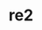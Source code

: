 ---
title: "re2"
layout: cache
categories: [package, develop-2024-11-17]
meta: {"versions": ["2024-07-02"], "compilers": ["apple-clang@=15.0.0", "gcc@=11.4.0", "gcc@=13.2.0"], "oss": ["ubuntu22.04", "ubuntu24.04", "ventura"], "platforms": ["darwin", "linux"], "targets": ["aarch64", "neoverse_v1", "x86_64_v3"], "stacks": ["e4s", "e4s-neoverse_v1", "ml-darwin-aarch64-mps", "ml-linux-aarch64-cpu", "ml-linux-aarch64-cuda", "ml-linux-x86_64-cpu", "ml-linux-x86_64-cuda", "ml-linux-x86_64-rocm", "root"], "num_specs": 5, "num_specs_by_stack": {"ml-darwin-aarch64-mps": 1, "root": 5, "e4s-neoverse_v1": 1, "e4s": 1, "ml-linux-aarch64-cuda": 1, "ml-linux-aarch64-cpu": 1, "ml-linux-x86_64-cpu": 1, "ml-linux-x86_64-rocm": 1, "ml-linux-x86_64-cuda": 1}}
spec_details: [{"hash": "pywuijxtv7yx3cocrb4qbbjstdq635et", "compiler": "apple-clang@=15.0.0", "versions": ["2024-07-02"], "os": "ventura", "platform": "darwin", "target": "aarch64", "variants": ["build_system=cmake", "build_type=Release", "generator=make", "~icu", "~ipo", "+pic", "+shared"], "stacks": ["ml-darwin-aarch64-mps", "root"], "size": "-", "tarball": "https://binaries.spack.io/develop-2024-11-17/build_cache/darwin-ventura-aarch64/apple-clang-15.0.0/re2-2024-07-02/darwin-ventura-aarch64-apple-clang-15.0.0-re2-2024-07-02-pywuijxtv7yx3cocrb4qbbjstdq635et.spack"}, {"hash": "vluyzwtsfl6gwi64xa4cdykb2a34pfvi", "compiler": "gcc@=11.4.0", "versions": ["2024-07-02"], "os": "ubuntu22.04", "platform": "linux", "target": "neoverse_v1", "variants": ["build_system=cmake", "build_type=Release", "generator=make", "~icu", "~ipo", "+pic", "+shared"], "stacks": ["root", "e4s-neoverse_v1"], "size": "-", "tarball": "https://binaries.spack.io/develop-2024-11-17/build_cache/linux-ubuntu22.04-neoverse_v1/gcc-11.4.0/re2-2024-07-02/linux-ubuntu22.04-neoverse_v1-gcc-11.4.0-re2-2024-07-02-vluyzwtsfl6gwi64xa4cdykb2a34pfvi.spack"}, {"hash": "7dhqlisextj3ripis3thms7kd4jt26cw", "compiler": "gcc@=11.4.0", "versions": ["2024-07-02"], "os": "ubuntu22.04", "platform": "linux", "target": "x86_64_v3", "variants": ["build_system=cmake", "build_type=Release", "generator=make", "~icu", "~ipo", "+pic", "+shared"], "stacks": ["e4s", "root"], "size": "-", "tarball": "https://binaries.spack.io/develop-2024-11-17/build_cache/linux-ubuntu22.04-x86_64_v3/gcc-11.4.0/re2-2024-07-02/linux-ubuntu22.04-x86_64_v3-gcc-11.4.0-re2-2024-07-02-7dhqlisextj3ripis3thms7kd4jt26cw.spack"}, {"hash": "bql77n5dalaanmyvmzmfkuia4coxyrsm", "compiler": "gcc@=13.2.0", "versions": ["2024-07-02"], "os": "ubuntu24.04", "platform": "linux", "target": "aarch64", "variants": ["build_system=cmake", "build_type=Release", "generator=make", "~icu", "~ipo", "+pic", "+shared"], "stacks": ["root", "ml-linux-aarch64-cuda", "ml-linux-aarch64-cpu"], "size": "-", "tarball": "https://binaries.spack.io/develop-2024-11-17/build_cache/linux-ubuntu24.04-aarch64/gcc-13.2.0/re2-2024-07-02/linux-ubuntu24.04-aarch64-gcc-13.2.0-re2-2024-07-02-bql77n5dalaanmyvmzmfkuia4coxyrsm.spack"}, {"hash": "tjangyxuyevcdpjdspxacxneqco7agks", "compiler": "gcc@=13.2.0", "versions": ["2024-07-02"], "os": "ubuntu24.04", "platform": "linux", "target": "x86_64_v3", "variants": ["build_system=cmake", "build_type=Release", "generator=make", "~icu", "~ipo", "+pic", "+shared"], "stacks": ["root", "ml-linux-x86_64-cpu", "ml-linux-x86_64-rocm", "ml-linux-x86_64-cuda"], "size": "-", "tarball": "https://binaries.spack.io/develop-2024-11-17/build_cache/linux-ubuntu24.04-x86_64_v3/gcc-13.2.0/re2-2024-07-02/linux-ubuntu24.04-x86_64_v3-gcc-13.2.0-re2-2024-07-02-tjangyxuyevcdpjdspxacxneqco7agks.spack"}]
---